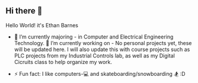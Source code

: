 
## Hi there 👋
Hello World! it's Ethan Barnes
- 🌱 I’m currently majoring - in Computer and Electrical Engineering Technology.
🔭 I’m currently working on - No personal projects yet, these will be updated here.
I will also update this with course projects such as PLC projects from my Industrial Controls lab, as well as my Digital Cicruits
class to help organize my work.





- ⚡ Fun fact: I like computers-💻 and skateboarding/snowboarding 🏂 :D 

